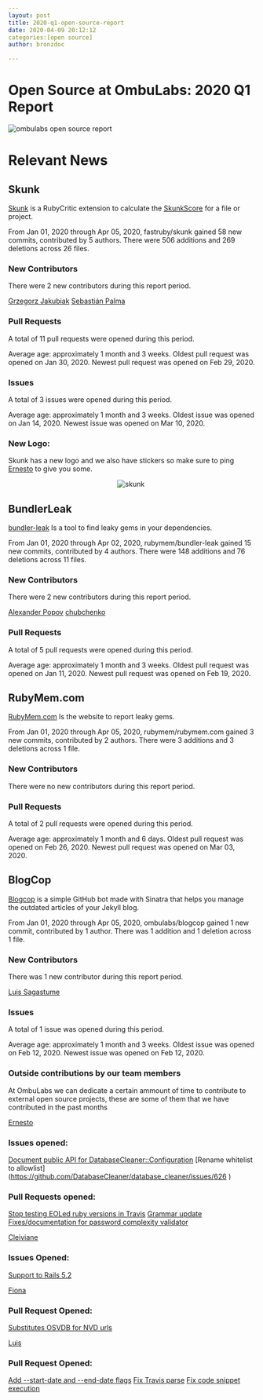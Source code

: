 ```yaml
---
layout: post
title: 2020-q1-open-source-report
date: 2020-04-09 20:12:12
categories:[open source]
author: bronzdoc

---
```


# Open Source at OmbuLabs: 2020 Q1 Report

![ombulabs open source report](https://external-preview.redd.it/zbCp6e3VikD9vsKOtTGVKI90UnWIOZN5NMRNSvgvXxE.jpg?width=960&crop=smart&auto=webp&s=9318c01ae704565ad90f4736aec5af6b671d98fa)

# Relevant News

## Skunk

[Skunk](https://github.com/fastruby/skunk) is a RubyCritic extension to calculate the [SkunkScore](https://www.fastruby.io/blog/code-quality/intruducing-skunk-stink-score-calculator.html) for a file or project.

From Jan 01, 2020 through Apr 05, 2020, fastruby/skunk gained 58 new commits, contributed by 5 authors. There were 506 additions and 269 deletions across 26 files.

### New Contributors
There were 2 new contributors during this report period.

[Grzegorz Jakubiak](https://github.com/grzegorz-jakubiak)
[Sebastián Palma](https://github.com/sebastian-palma)

### Pull Requests
A total of 11 pull requests were opened during this period.

Average age: approximately 1 month and 3 weeks.
Oldest pull request was opened on Jan 30, 2020.
Newest pull request was opened on Feb 29, 2020.

### Issues
A total of 3 issues were opened during this period.

Average age: approximately 1 month and 3 weeks.
Oldest issue was opened on Jan 14, 2020.
Newest issue was opened on Mar 10, 2020.

### New Logo:
Skunk has a new logo and we also have stickers so make sure to ping [Ernesto](https://github.com/etagwerker) to give you some.

<div style="text-align: center; width: 500px;">
  <img src="/blog/assets/images/skunk_logo.png" alt="skunk">
</div>

## BundlerLeak

[bundler-leak](https://github.com/rubymem/bundler-leak) Is a tool to find leaky gems in your dependencies.

From Jan 01, 2020 through Apr 02, 2020, rubymem/bundler-leak gained 15 new commits, contributed by 4 authors. There were 148 additions and 76 deletions across 11 files.

### New Contributors
There were 2 new contributors during this report period.

[Alexander Popov](https://github.com/AlexWayfer)
[chubchenko](https://github.com/chubchenko)

### Pull Requests
A total of 5 pull requests were opened during this period.

Average age: approximately 1 month and 3 weeks.
Oldest pull request was opened on Jan 11, 2020.
Newest pull request was opened on Feb 19, 2020.

## RubyMem.com

[RubyMem.com](https://github.com/rubymem/rubymem.com) Is the website to report leaky gems.

From Jan 01, 2020 through Apr 05, 2020, rubymem/rubymem.com gained 3 new commits, contributed by 2 authors. There were 3 additions and 3 deletions across 1 file.

### New Contributors
There were no new contributors during this report period.

### Pull Requests
A total of 2 pull requests were opened during this period.

Average age: approximately 1 month and 6 days.
Oldest pull request was opened on Feb 26, 2020.
Newest pull request was opened on Mar 03, 2020.

## BlogCop

[Blogcop](https://github.com/ombulabs/blogcop) is a simple GitHub bot made with Sinatra that helps you manage the outdated articles of your Jekyll blog.

From Jan 01, 2020 through Apr 05, 2020, ombulabs/blogcop gained 1 new commit, contributed by 1 author. There was 1 addition and 1 deletion across 1 file.

### New Contributors
There was 1 new contributor during this report period.

[Luis Sagastume](https://github.com/bronzdoc)

### Issues
A total of 1 issue was opened during this period.

Average age: approximately 1 month and 3 weeks.
Oldest issue was opened on Feb 12, 2020.
Newest issue was opened on Feb 12, 2020.


### Outside contributions by our team members

At OmbuLabs we can dedicate a certain ammount of time to contribute to external open source projects, these are some of them that we have contributed in the past months

[Ernesto](https://github.com/etagwerker)

### Issues opened:
   [Document public API for DatabaseCleaner::Configuration](https://github.com/DatabaseCleaner/database_cleaner/issues/631)
   [Rename whitelist to allowlist] (https://github.com/DatabaseCleaner/database_cleaner/issues/626 )
### Pull Requests opened:
   [Stop testing EOLed ruby versions in Travis](https://github.com/attr-encrypted/attr_encrypted/pull/364)
   [Grammar update](https://github.com/rails/rails/pull/38441)
   [Fixes/documentation for password complexity validator](https://github.com/devise-security/devise-security/pull/179)

[Cleiviane](https://github.com/cleicar)

### Issues Opened:
[Support to Rails 5.2](https://github.com/fac/hestia/issues/15)

[Fiona](https://github.com/FionaDL)

### Pull Request Opened:
[Substitutes OSVDB for NVD urls](https://github.com/devise-security/devise-security/pull/179)

[Luis](https://github.com/bronzdoc)

### Pull Request Opened:
[Add --start-date and --end-date flags](https://github.com/duckinator/inq/pull/286)
[Fix Travis parse](https://github.com/duckinator/inq/pull/290)
[Fix code snippet execution](https://github.com/rubyapi/code-runtime/pull/2)
